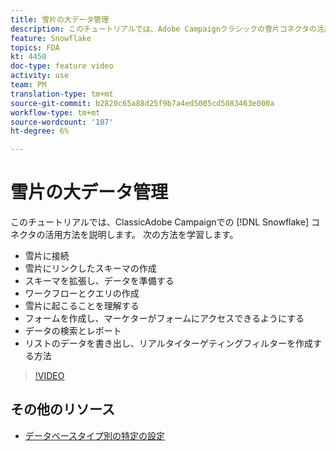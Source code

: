 ```yaml
---
title: 雪片の大データ管理
description: このチュートリアルでは、Adobe Campaignクラシックの雪片コネクタの活用方法を説明します
feature: Snowflake
topics: FDA
kt: 4450
doc-type: feature video
activity: use
team: PM
translation-type: tm+mt
source-git-commit: b2820c65a88d25f9b7a4ed5005cd5083463e000a
workflow-type: tm+mt
source-wordcount: '107'
ht-degree: 6%

---
```



# 雪片の大データ管理

このチュートリアルでは、ClassicAdobe Campaignでの [!DNL Snowflake] コネクタの活用方法を説明します。
次の方法を学習します。

* 雪片に接続
* 雪片にリンクしたスキーマの作成
* スキーマを拡張し、データを準備する
* ワークフローとクエリの作成
* 雪片に起こることを理解する
* フォームを作成し、マーケターがフォームにアクセスできるようにする
* データの検索とレポート
* リストのデータを書き出し、リアルタイターゲティングフィルターを作成する方法

>[!VIDEO](https://video.tv.adobe.com/v/31588?quality=12&learn=on)

## その他のリソース

* [データベースタイプ別の特定の設定](https://docs.adobe.com/content/help/en/campaign-classic/using/getting-started/accessing-external-database/specific-configuration-database.html)
